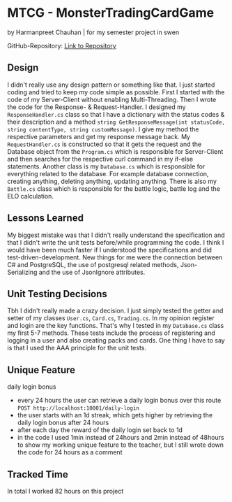 # MTCG - MonsterTradingCardGame
by Harmanpreet Chauhan | for my semester project in swen

GitHub-Repository: [Link to Repository](https://github.com/hchauhan39-FH/Final_MTCG)

## Design

I didn't really use any design pattern or something like that. I just started coding and tried to keep my code simple as possible. First I started with the code of my Server-Client without enabling Multi-Threading. Then I wrote the code for the Response- & Request-Handler.
I designed my `ResponseHandler.cs` class so that I have a dictionary with the status codes & their description and a method `string GetResponseMessage(int statusCode, string contentType, string customMessage)`. I give my method the respective parameters and get my response message back.
My `RequestHandler.cs` is constructed so that it gets the request and the Database object from the `Program.cs` which is responsible for Server-Client and then searches for the respective curl command in my if-else statements.
Another class is my `Database.cs` which is responsible for everything related to the database. For example database connection, creating anything, deleting anything, updating anything.
There is also my `Battle.cs` class which is responsible for the battle logic, battle log and the ELO calculation.

## Lessons Learned

My biggest mistake was that I didn't really understand the specification and that I didn't write the unit tests before/while programming the code. I think I would have been much faster if I understood the specifications and did test-driven-development. 
New things for me were the connection between C# and PostgreSQL, the use of postgresql related methods, Json-Serializing and the use of JsonIgnore attributes.

## Unit Testing Decisions

Tbh I didn't really made a crazy decision. I just simply tested the getter and setter of my classes `User.cs`, `Card.cs`, `Trading.cs`. In my opinion register and login are the key functions. That's why I tested in my `Database.cs` class my first 5-7 methods. These tests include the process of registering and logging in a user and also creating packs and cards. One thing I have to say is that I used the AAA principle for the unit tests.

## Unique Feature

daily login bonus

* every 24 hours the user can retrieve a daily login bonus over this route 
  `POST http://localhost:10001/daily-login`
* the user starts with an 1d streak, which gets higher by retrieving the daily login bonus after 24 hours
* after each day the reward of the daily login set back to 1d
* in the code I used 1min instead of 24hours and 2min instead of 48hours to show my working unique feature to the teacher, but I still wrote down the code for 24 hours as a comment

## Tracked Time

In total I worked 82 hours on this project
